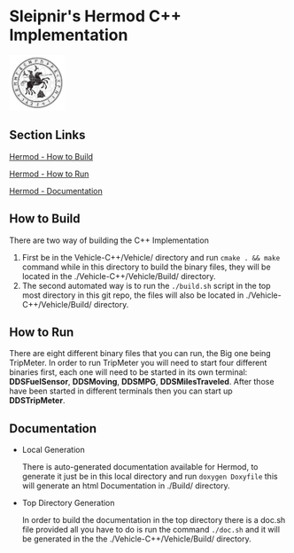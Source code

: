 # Sleipnir's Hermod C++ Implementation

<img src= "../../etc/Team_Image.png" width="100" height="100">

## Section Links

[Hermod - How to Build](#How-to-Build)

[Hermod - How to Run](#How-to-Run)

[Hermod - Documentation](#Documentation)

## How to Build

There are two way of building the C++ Implementation
1. First be in the Vehicle-C++/Vehicle/ directory and run `cmake . && make` command while in this directory to build the binary files, they will be located in the ./Vehicle-C++/Vehicle/Build/ directory.
2. The second automated way is to run the `./build.sh` script in the top most directory in this git repo, the files will also be located in ./Vehicle-C++/Vehicle/Build/ directory.

## How to Run

There are eight different binary files that you can run, the Big one being TripMeter.
In order to run TripMeter you will need to start four different binaries first, each one will need to be started in its own terminal: **DDSFuelSensor**, **DDSMoving**, **DDSMPG**, **DDSMilesTraveled**. After those have been started in different terminals then you can start up **DDSTripMeter**.

## Documentation

- Local Generation

    There is auto-generated documentation available for Hermod, to generate it just be in this local directory and run `doxygen Doxyfile` this will generate an html Documentation in ./Build/ directory.

- Top Directory Generation

    In order to build the documentation in the top directory there is a doc.sh file provided all you have to do is run the command `./doc.sh` and it will be generated in the the ./Vehicle-C++/Vehicle/Build/ directory.